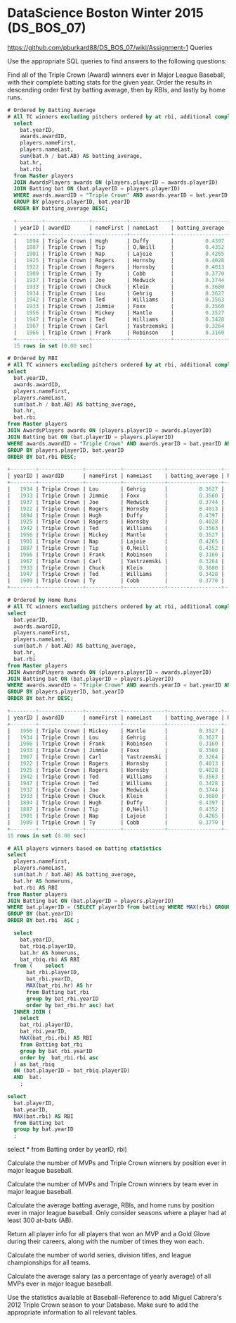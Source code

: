 # DataScience Boston Winter 2015 (DS_BOS_07)
https://github.com/pburkard88/DS_BOS_07/wiki/Assignment-1
Queries

Use the appropriate SQL queries to find answers to the following questions:

Find all of the Triple Crown (Award) winners ever in Major League Baseball, with their complete batting stats for the given year. Order the results in descending order first by batting average, then by RBIs, and lastly by home runs.

```sql
# Ordered by Batting Average
# All TC winners excluding pitchers ordered by at rbi, additional complete stats omitted for brevity
  select
    bat.yearID,
    awards.awardID,
    players.nameFirst,
    players.nameLast,
    sum(bat.h / bat.AB) AS batting_average,
    bat.hr,
    bat.rbi
  from Master players
  JOIN AwardsPlayers awards ON (players.playerID = awards.playerID)
  JOIN Batting bat ON (bat.playerID = players.playerID)
  WHERE awards.awardID = "Triple Crown" AND awards.yearID = bat.yearID AND  bat.ab >= 502
  GROUP BY players.playerID, bat.yearID
  ORDER BY batting_average DESC;

  +--------+--------------+-----------+-------------+-----------------+------+------+
  | yearID | awardID      | nameFirst | nameLast    | batting_average | hr   | rbi  |
  +--------+--------------+-----------+-------------+-----------------+------+------+
  |   1894 | Triple Crown | Hugh      | Duffy       |          0.4397 |   18 |  145 |
  |   1887 | Triple Crown | Tip       | O,Neill     |          0.4352 |   14 |  123 |
  |   1901 | Triple Crown | Nap       | Lajoie      |          0.4265 |   14 |  125 |
  |   1925 | Triple Crown | Rogers    | Hornsby     |          0.4028 |   39 |  143 |
  |   1922 | Triple Crown | Rogers    | Hornsby     |          0.4013 |   42 |  152 |
  |   1909 | Triple Crown | Ty        | Cobb        |          0.3770 |    9 |  107 |
  |   1937 | Triple Crown | Joe       | Medwick     |          0.3744 |   31 |  154 |
  |   1933 | Triple Crown | Chuck     | Klein       |          0.3680 |   28 |  120 |
  |   1934 | Triple Crown | Lou       | Gehrig      |          0.3627 |   49 |  165 |
  |   1942 | Triple Crown | Ted       | Williams    |          0.3563 |   36 |  137 |
  |   1933 | Triple Crown | Jimmie    | Foxx        |          0.3560 |   48 |  163 |
  |   1956 | Triple Crown | Mickey    | Mantle      |          0.3527 |   52 |  130 |
  |   1947 | Triple Crown | Ted       | Williams    |          0.3428 |   32 |  114 |
  |   1967 | Triple Crown | Carl      | Yastrzemski |          0.3264 |   44 |  121 |
  |   1966 | Triple Crown | Frank     | Robinson    |          0.3160 |   49 |  122 |
  +--------+--------------+-----------+-------------+-----------------+------+------+
  15 rows in set (0.00 sec)


```

  ```sql
  # Ordered by RBI
  # All TC winners excluding pitchers ordered by at rbi, additional complete stats omitted for brevity
  select
    bat.yearID,
    awards.awardID,
    players.nameFirst,
    players.nameLast,
    sum(bat.h / bat.AB) AS batting_average,
    bat.hr,
    bat.rbi
  from Master players
  JOIN AwardsPlayers awards ON (players.playerID = awards.playerID)
  JOIN Batting bat ON (bat.playerID = players.playerID)
  WHERE awards.awardID = "Triple Crown" AND awards.yearID = bat.yearID AND  bat.ab >= 502
  GROUP BY players.playerID, bat.yearID
  ORDER BY bat.rbi DESC;

  +--------+--------------+-----------+-------------+-----------------+------+------+
  | yearID | awardID      | nameFirst | nameLast    | batting_average | hr   | rbi  |
  +--------+--------------+-----------+-------------+-----------------+------+------+
  |   1934 | Triple Crown | Lou       | Gehrig      |          0.3627 |   49 |  165 |
  |   1933 | Triple Crown | Jimmie    | Foxx        |          0.3560 |   48 |  163 |
  |   1937 | Triple Crown | Joe       | Medwick     |          0.3744 |   31 |  154 |
  |   1922 | Triple Crown | Rogers    | Hornsby     |          0.4013 |   42 |  152 |
  |   1894 | Triple Crown | Hugh      | Duffy       |          0.4397 |   18 |  145 |
  |   1925 | Triple Crown | Rogers    | Hornsby     |          0.4028 |   39 |  143 |
  |   1942 | Triple Crown | Ted       | Williams    |          0.3563 |   36 |  137 |
  |   1956 | Triple Crown | Mickey    | Mantle      |          0.3527 |   52 |  130 |
  |   1901 | Triple Crown | Nap       | Lajoie      |          0.4265 |   14 |  125 |
  |   1887 | Triple Crown | Tip       | O,Neill     |          0.4352 |   14 |  123 |
  |   1966 | Triple Crown | Frank     | Robinson    |          0.3160 |   49 |  122 |
  |   1967 | Triple Crown | Carl      | Yastrzemski |          0.3264 |   44 |  121 |
  |   1933 | Triple Crown | Chuck     | Klein       |          0.3680 |   28 |  120 |
  |   1947 | Triple Crown | Ted       | Williams    |          0.3428 |   32 |  114 |
  |   1909 | Triple Crown | Ty        | Cobb        |          0.3770 |    9 |  107 |
  +--------+--------------+-----------+-------------+-----------------+------+------+
  ```

  ```sql
  # Ordered by Home Runs
  # All TC winners excluding pitchers ordered by at rbi, additional complete stats omitted for brevity
  select
    bat.yearID,
    awards.awardID,
    players.nameFirst,
    players.nameLast,
    sum(bat.h / bat.AB) AS batting_average,
    bat.hr,
    bat.rbi
  from Master players
  JOIN AwardsPlayers awards ON (players.playerID = awards.playerID)
  JOIN Batting bat ON (bat.playerID = players.playerID)
  WHERE awards.awardID = "Triple Crown" AND awards.yearID = bat.yearID AND  bat.ab >= 502
  GROUP BY players.playerID, bat.yearID
  ORDER BY bat.hr DESC;

  +--------+--------------+-----------+-------------+-----------------+------+------+
  | yearID | awardID      | nameFirst | nameLast    | batting_average | hr   | rbi  |
  +--------+--------------+-----------+-------------+-----------------+------+------+
  |   1956 | Triple Crown | Mickey    | Mantle      |          0.3527 |   52 |  130 |
  |   1934 | Triple Crown | Lou       | Gehrig      |          0.3627 |   49 |  165 |
  |   1966 | Triple Crown | Frank     | Robinson    |          0.3160 |   49 |  122 |
  |   1933 | Triple Crown | Jimmie    | Foxx        |          0.3560 |   48 |  163 |
  |   1967 | Triple Crown | Carl      | Yastrzemski |          0.3264 |   44 |  121 |
  |   1922 | Triple Crown | Rogers    | Hornsby     |          0.4013 |   42 |  152 |
  |   1925 | Triple Crown | Rogers    | Hornsby     |          0.4028 |   39 |  143 |
  |   1942 | Triple Crown | Ted       | Williams    |          0.3563 |   36 |  137 |
  |   1947 | Triple Crown | Ted       | Williams    |          0.3428 |   32 |  114 |
  |   1937 | Triple Crown | Joe       | Medwick     |          0.3744 |   31 |  154 |
  |   1933 | Triple Crown | Chuck     | Klein       |          0.3680 |   28 |  120 |
  |   1894 | Triple Crown | Hugh      | Duffy       |          0.4397 |   18 |  145 |
  |   1887 | Triple Crown | Tip       | O,Neill     |          0.4352 |   14 |  123 |
  |   1901 | Triple Crown | Nap       | Lajoie      |          0.4265 |   14 |  125 |
  |   1909 | Triple Crown | Ty        | Cobb        |          0.3770 |    9 |  107 |
  +--------+--------------+-----------+-------------+-----------------+------+------+
  15 rows in set (0.00 sec)


```

  ```sql
  # All players winners based on batting statistics
  select
    players.nameFirst,
    players.nameLast,
    sum(bat.h / bat.AB) AS batting_average,
    bat.hr AS homeruns,
    bat.rbi AS RBI
  from Master players
  JOIN Batting bat ON (bat.playerID = players.playerID)
  WHERE bat.playerID = (SELECT playerID from batting WHERE MAX(rbi) GROUP BY bat.yearID)
  GROUP BY (bat.yearID)
  ORDER BY bat.rbi  ASC ;
```
```sql
  select
    bat.yearID,
    bat_rbiq.playerID,
    bat.hr AS homeruns,
    bat_rbiq.rbi AS RBI
  from (    select
      bat_rbi.playerID,
      bat_rbi.yearID,
      MAX(bat_rbi.hr) AS hr
      from Batting bat_rbi
      group by bat_rbi.yearID
      order by bat_rbi.hr asc) bat
  INNER JOIN (
    select
    bat_rbi.playerID,
    bat_rbi.yearID,
    MAX(bat_rbi.rbi) AS RBI
    from Batting bat_rbi
    group by bat_rbi.yearID
    order by  bat_rbi.rbi asc
  ) as bat_rbiq
  ON (bat.playerID = bat_rbiq.playerID)
  AND  bat.
    ;

```


```sql
select
  bat.playerID,
  bat.yearID,
  MAX(bat.rbi) AS RBI
  from Batting bat
  group by bat.yearID
  ;


```
select * from Batting order by yearID, rbi)

Calculate the number of MVPs and Triple Crown winners by position ever in major league baseball.

Calculate the number of MVPs and Triple Crown winners by team ever in major league baseball.

Calculate the average batting average, RBIs, and home runs by position ever in major league baseball. Only consider seasons where a player had at least 300 at-bats (AB).

Return all player info for all players that won an MVP and a Gold Glove during their careers, along with the number of times they won each.

Calculate the number of world series, division titles, and league championships for all teams.

Calculate the average salary (as a percentage of yearly average) of all MVPs ever in major league baseball.

Use the statistics available at Baseball-Reference to add Miguel Cabrera's 2012 Triple Crown season to your Database. Make sure to add the appropriate information to all relevant tables.